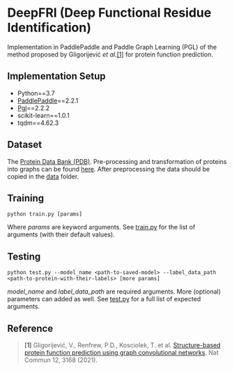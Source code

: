 # DeepFRI (Deep Functional Residue Identification)

Implementation in PaddlePaddle and Paddle Graph Learning (PGL) of the method proposed by Gligorijević <i>et al.</i>[[1]](#1) for protein function prediction. 

## Implementation Setup
* Python==3.7
* [PaddlePaddle](https://www.paddlepaddle.org.cn/documentation/docs/en/install/index_en.html)==2.2.1
* [Pgl](https://pgl.readthedocs.io/en/stable/quick_start/instruction.html)==2.2.2
* scikit-learn==1.0.1
* tqdm==4.62.3 

## Dataset
The [Protein Data Bank (PDB)](https://www.rcsb.org/). Pre-processing and transformation of proteins into graphs can be found [here](../datasets_preprocess/PDB/). After preprocessing the data should be copied in the [data](./data) folder.


## Training
```
python train.py [params]   
```
Where <i>params</i> are keyword arguments. See [train.py](./train.py) for the list of arguments (with their default values).   

## Testing
```
python test.py --model_name <path-to-saved-model> --label_data_path <path-to-protein-with-their-labels> [more params]  
```
<i>model_name</i> and <i>label_data_path</i> are required arguments. More (optional) parameters can added as well. See [test.py](./test.py) for a full list of expected arguments.  


## Reference
> <a id="1">[1]</a> 
Gligorijević, V., Renfrew, P.D., Kosciolek, T. et al. [Structure-based protein function prediction using graph convolutional networks](https://doi.org/10.1038/s41467-021-23303-9). Nat Commun 12, 3168 (2021).
